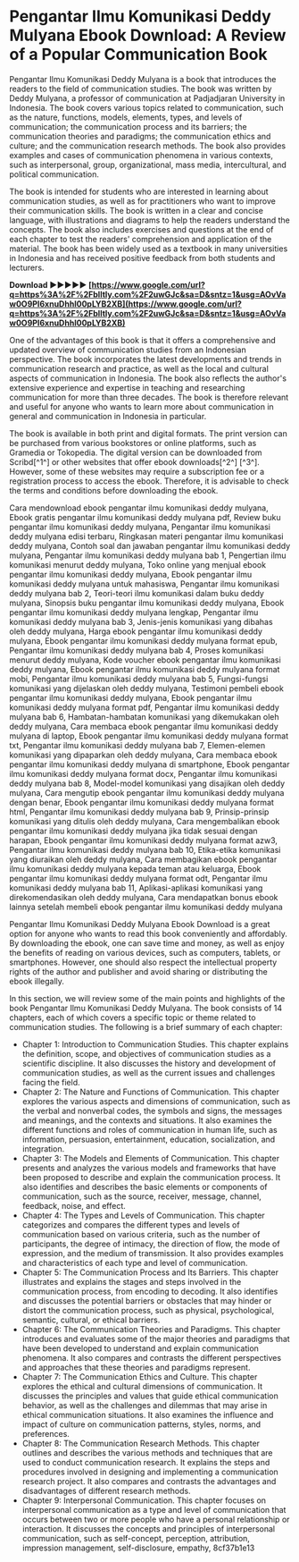# Pengantar Ilmu Komunikasi Deddy Mulyana Ebook Download: A Review of a Popular Communication Book
 
Pengantar Ilmu Komunikasi Deddy Mulyana is a book that introduces the readers to the field of communication studies. The book was written by Deddy Mulyana, a professor of communication at Padjadjaran University in Indonesia. The book covers various topics related to communication, such as the nature, functions, models, elements, types, and levels of communication; the communication process and its barriers; the communication theories and paradigms; the communication ethics and culture; and the communication research methods. The book also provides examples and cases of communication phenomena in various contexts, such as interpersonal, group, organizational, mass media, intercultural, and political communication.
 
The book is intended for students who are interested in learning about communication studies, as well as for practitioners who want to improve their communication skills. The book is written in a clear and concise language, with illustrations and diagrams to help the readers understand the concepts. The book also includes exercises and questions at the end of each chapter to test the readers' comprehension and application of the material. The book has been widely used as a textbook in many universities in Indonesia and has received positive feedback from both students and lecturers.
 
**Download ►►►►► [https://www.google.com/url?q=https%3A%2F%2Fblltly.com%2F2uwGJc&sa=D&sntz=1&usg=AOvVaw0O9PI6xnuDhhl00pLYB2XB](https://www.google.com/url?q=https%3A%2F%2Fblltly.com%2F2uwGJc&sa=D&sntz=1&usg=AOvVaw0O9PI6xnuDhhl00pLYB2XB)**


 
One of the advantages of this book is that it offers a comprehensive and updated overview of communication studies from an Indonesian perspective. The book incorporates the latest developments and trends in communication research and practice, as well as the local and cultural aspects of communication in Indonesia. The book also reflects the author's extensive experience and expertise in teaching and researching communication for more than three decades. The book is therefore relevant and useful for anyone who wants to learn more about communication in general and communication in Indonesia in particular.
 
The book is available in both print and digital formats. The print version can be purchased from various bookstores or online platforms, such as Gramedia or Tokopedia. The digital version can be downloaded from Scribd[^1^] or other websites that offer ebook downloads[^2^] [^3^]. However, some of these websites may require a subscription fee or a registration process to access the ebook. Therefore, it is advisable to check the terms and conditions before downloading the ebook.
 
Cara mendownload ebook pengantar ilmu komunikasi deddy mulyana,  Ebook gratis pengantar ilmu komunikasi deddy mulyana pdf,  Review buku pengantar ilmu komunikasi deddy mulyana,  Pengantar ilmu komunikasi deddy mulyana edisi terbaru,  Ringkasan materi pengantar ilmu komunikasi deddy mulyana,  Contoh soal dan jawaban pengantar ilmu komunikasi deddy mulyana,  Pengantar ilmu komunikasi deddy mulyana bab 1,  Pengertian ilmu komunikasi menurut deddy mulyana,  Toko online yang menjual ebook pengantar ilmu komunikasi deddy mulyana,  Ebook pengantar ilmu komunikasi deddy mulyana untuk mahasiswa,  Pengantar ilmu komunikasi deddy mulyana bab 2,  Teori-teori ilmu komunikasi dalam buku deddy mulyana,  Sinopsis buku pengantar ilmu komunikasi deddy mulyana,  Ebook pengantar ilmu komunikasi deddy mulyana lengkap,  Pengantar ilmu komunikasi deddy mulyana bab 3,  Jenis-jenis komunikasi yang dibahas oleh deddy mulyana,  Harga ebook pengantar ilmu komunikasi deddy mulyana,  Ebook pengantar ilmu komunikasi deddy mulyana format epub,  Pengantar ilmu komunikasi deddy mulyana bab 4,  Proses komunikasi menurut deddy mulyana,  Kode voucher ebook pengantar ilmu komunikasi deddy mulyana,  Ebook pengantar ilmu komunikasi deddy mulyana format mobi,  Pengantar ilmu komunikasi deddy mulyana bab 5,  Fungsi-fungsi komunikasi yang dijelaskan oleh deddy mulyana,  Testimoni pembeli ebook pengantar ilmu komunikasi deddy mulyana,  Ebook pengantar ilmu komunikasi deddy mulyana format pdf,  Pengantar ilmu komunikasi deddy mulyana bab 6,  Hambatan-hambatan komunikasi yang dikemukakan oleh deddy mulyana,  Cara membaca ebook pengantar ilmu komunikasi deddy mulyana di laptop,  Ebook pengantar ilmu komunikasi deddy mulyana format txt,  Pengantar ilmu komunikasi deddy mulyana bab 7,  Elemen-elemen komunikasi yang dipaparkan oleh deddy mulyana,  Cara membaca ebook pengantar ilmu komunikasi deddy mulyana di smartphone,  Ebook pengantar ilmu komunikasi deddy mulyana format docx,  Pengantar ilmu komunikasi deddy mulyana bab 8,  Model-model komunikasi yang disajikan oleh deddy mulyana,  Cara mengutip ebook pengantar ilmu komunikasi deddy mulyana dengan benar,  Ebook pengantar ilmu komunikasi deddy mulyana format html,  Pengantar ilmu komunikasi deddy mulyana bab 9,  Prinsip-prinsip komunikasi yang ditulis oleh deddy mulyana,  Cara mengembalikan ebook pengantar ilmu komunikasi deddy mulyana jika tidak sesuai dengan harapan,  Ebook pengantar ilmu komunikasi deddy mulyana format azw3,  Pengantar ilmu komunikasi deddy mulyana bab 10,  Etika-etika komunikasi yang diuraikan oleh deddy mulyana,  Cara membagikan ebook pengantar ilmu komunikasi deddy mulyana kepada teman atau keluarga,  Ebook pengantar ilmu komunikasi deddy mulyana format odt,  Pengantar ilmu komunikasi deddy mulyana bab 11,  Aplikasi-aplikasi komunikasi yang direkomendasikan oleh deddy mulyana,  Cara mendapatkan bonus ebook lainnya setelah membeli ebook pengantar ilmu komunikasi deddy mulyana
 
Pengantar Ilmu Komunikasi Deddy Mulyana Ebook Download is a great option for anyone who wants to read this book conveniently and affordably. By downloading the ebook, one can save time and money, as well as enjoy the benefits of reading on various devices, such as computers, tablets, or smartphones. However, one should also respect the intellectual property rights of the author and publisher and avoid sharing or distributing the ebook illegally.
  
In this section, we will review some of the main points and highlights of the book Pengantar Ilmu Komunikasi Deddy Mulyana. The book consists of 14 chapters, each of which covers a specific topic or theme related to communication studies. The following is a brief summary of each chapter:
 
- Chapter 1: Introduction to Communication Studies. This chapter explains the definition, scope, and objectives of communication studies as a scientific discipline. It also discusses the history and development of communication studies, as well as the current issues and challenges facing the field.
- Chapter 2: The Nature and Functions of Communication. This chapter explores the various aspects and dimensions of communication, such as the verbal and nonverbal codes, the symbols and signs, the messages and meanings, and the contexts and situations. It also examines the different functions and roles of communication in human life, such as information, persuasion, entertainment, education, socialization, and integration.
- Chapter 3: The Models and Elements of Communication. This chapter presents and analyzes the various models and frameworks that have been proposed to describe and explain the communication process. It also identifies and describes the basic elements or components of communication, such as the source, receiver, message, channel, feedback, noise, and effect.
- Chapter 4: The Types and Levels of Communication. This chapter categorizes and compares the different types and levels of communication based on various criteria, such as the number of participants, the degree of intimacy, the direction of flow, the mode of expression, and the medium of transmission. It also provides examples and characteristics of each type and level of communication.
- Chapter 5: The Communication Process and Its Barriers. This chapter illustrates and explains the stages and steps involved in the communication process, from encoding to decoding. It also identifies and discusses the potential barriers or obstacles that may hinder or distort the communication process, such as physical, psychological, semantic, cultural, or ethical barriers.
- Chapter 6: The Communication Theories and Paradigms. This chapter introduces and evaluates some of the major theories and paradigms that have been developed to understand and explain communication phenomena. It also compares and contrasts the different perspectives and approaches that these theories and paradigms represent.
- Chapter 7: The Communication Ethics and Culture. This chapter explores the ethical and cultural dimensions of communication. It discusses the principles and values that guide ethical communication behavior, as well as the challenges and dilemmas that may arise in ethical communication situations. It also examines the influence and impact of culture on communication patterns, styles, norms, and preferences.
- Chapter 8: The Communication Research Methods. This chapter outlines and describes the various methods and techniques that are used to conduct communication research. It explains the steps and procedures involved in designing and implementing a communication research project. It also compares and contrasts the advantages and disadvantages of different research methods.
- Chapter 9: Interpersonal Communication. This chapter focuses on interpersonal communication as a type and level of communication that occurs between two or more people who have a personal relationship or interaction. It discusses the concepts and principles of interpersonal communication, such as self-concept, perception, attribution, impression management, self-disclosure,
empathy,
8cf37b1e13


